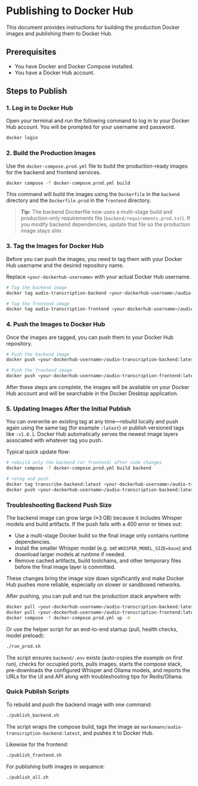 # Publishing to Docker Hub

This document provides instructions for building the production Docker images and publishing them to Docker Hub.

## Prerequisites

- You have Docker and Docker Compose installed.
- You have a Docker Hub account.

## Steps to Publish

### 1. Log in to Docker Hub

Open your terminal and run the following command to log in to your Docker Hub account. You will be prompted for your username and password.

```bash
docker login
```

### 2. Build the Production Images

Use the `docker-compose.prod.yml` file to build the production-ready images for the backend and frontend services.

```bash
docker compose -f docker-compose.prod.yml build
```

This command will build the images using the `Dockerfile` in the `backend` directory and the `Dockerfile.prod` in the `frontend` directory.

> **Tip:** The backend Dockerfile now uses a multi-stage build and production-only requirements file (`backend/requirements.prod.txt`). If you modify backend dependencies, update that file so the production image stays slim.

### 3. Tag the Images for Docker Hub

Before you can push the images, you need to tag them with your Docker Hub username and the desired repository name.

Replace `<your-dockerhub-username>` with your actual Docker Hub username.

```bash
# Tag the backend image
docker tag audio-transcription-backend <your-dockerhub-username>/audio-transcription-backend:latest

# Tag the frontend image
docker tag audio-transcription-frontend <your-dockerhub-username>/audio-transcription-frontend:latest
```

### 4. Push the Images to Docker Hub

Once the images are tagged, you can push them to your Docker Hub repository.

```bash
# Push the backend image
docker push <your-dockerhub-username>/audio-transcription-backend:latest

# Push the frontend image
docker push <your-dockerhub-username>/audio-transcription-frontend:latest
```

After these steps are complete, the images will be available on your Docker Hub account and will be searchable in the Docker Desktop application.

### 5. Updating Images After the Initial Publish

You can overwrite an existing tag at any time—rebuild locally and push again using the same tag (for example `:latest`) or publish versioned tags like `:v1.0.1`. Docker Hub automatically serves the newest image layers associated with whatever tag you push.

Typical quick update flow:

```bash
# rebuild only the backend (or frontend) after code changes
docker compose -f docker-compose.prod.yml build backend

# retag and push
docker tag transcribe-backend:latest <your-dockerhub-username>/audio-transcription-backend:latest
docker push <your-dockerhub-username>/audio-transcription-backend:latest
```

### Troubleshooting Backend Push Size

The backend image can grow large (≈3 GB) because it includes Whisper models and build artifacts. If the push fails with a 400 error or times out:

- Use a multi-stage Docker build so the final image only contains runtime dependencies.
- Install the smaller Whisper model (e.g. set `WHISPER_MODEL_SIZE=base`) and download larger models at runtime if needed.
- Remove cached artifacts, build toolchains, and other temporary files before the final image layer is committed.

These changes bring the image size down significantly and make Docker Hub pushes more reliable, especially on slower or sandboxed networks.

After pushing, you can pull and run the production stack anywhere with:

```bash
docker pull <your-dockerhub-username>/audio-transcription-backend:latest
docker pull <your-dockerhub-username>/audio-transcription-frontend:latest
docker compose -f docker-compose.prod.yml up -d
```

Or use the helper script for an end-to-end startup (pull, health checks, model preload):

```bash
./run_prod.sh
```

The script ensures `backend/.env` exists (auto-copies the example on first run), checks for occupied ports, pulls images, starts the compose stack, pre-downloads the configured Whisper and Ollama models, and reports the URLs for the UI and API along with troubleshooting tips for Redis/Ollama.

### Quick Publish Scripts

To rebuild and push the backend image with one command:

```bash
./publish_backend.sh
```

The script wraps the compose build, tags the image as `markomann/audio-transcription-backend:latest`, and pushes it to Docker Hub.

Likewise for the frontend:

```bash
./publish_frontend.sh
```

For publishing both images in sequence:

```bash
./publish_all.sh
```
